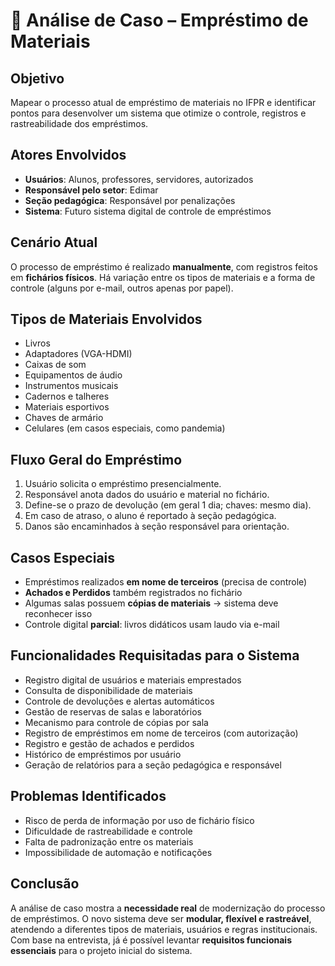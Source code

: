 # 🧾 Análise de Caso – Empréstimo de Materiais
## Objetivo
Mapear o processo atual de empréstimo de materiais no IFPR e identificar pontos para desenvolver um sistema que otimize o controle, registros e rastreabilidade dos empréstimos.

## Atores Envolvidos
- **Usuários**: Alunos, professores, servidores, autorizados
- **Responsável pelo setor**: Edimar
- **Seção pedagógica**: Responsável por penalizações
- **Sistema**: Futuro sistema digital de controle de empréstimos

## Cenário Atual
O processo de empréstimo é realizado **manualmente**, com registros feitos em **fichários físicos**. Há variação entre os tipos de materiais e a forma de controle (alguns por e-mail, outros apenas por papel).

## Tipos de Materiais Envolvidos
- Livros
- Adaptadores (VGA-HDMI)
- Caixas de som
- Equipamentos de áudio
- Instrumentos musicais
- Cadernos e talheres
- Materiais esportivos
- Chaves de armário
- Celulares (em casos especiais, como pandemia)

## Fluxo Geral do Empréstimo
1. Usuário solicita o empréstimo presencialmente.
2. Responsável anota dados do usuário e material no fichário.
3. Define-se o prazo de devolução (em geral 1 dia; chaves: mesmo dia).
4. Em caso de atraso, o aluno é reportado à seção pedagógica.
5. Danos são encaminhados à seção responsável para orientação.

## Casos Especiais
- Empréstimos realizados **em nome de terceiros** (precisa de controle)
- **Achados e Perdidos** também registrados no fichário
- Algumas salas possuem **cópias de materiais** → sistema deve reconhecer isso
- Controle digital **parcial**: livros didáticos usam laudo via e-mail


## Funcionalidades Requisitadas para o Sistema
- Registro digital de usuários e materiais emprestados
- Consulta de disponibilidade de materiais
- Controle de devoluções e alertas automáticos
- Gestão de reservas de salas e laboratórios
- Mecanismo para controle de cópias por sala
- Registro de empréstimos em nome de terceiros (com autorização)
- Registro e gestão de achados e perdidos
- Histórico de empréstimos por usuário
- Geração de relatórios para a seção pedagógica e responsável


## Problemas Identificados
- Risco de perda de informação por uso de fichário físico
- Dificuldade de rastreabilidade e controle
- Falta de padronização entre os materiais
- Impossibilidade de automação e notificações
  

## Conclusão
A análise de caso mostra a **necessidade real** de modernização do processo de empréstimos. O novo sistema deve ser **modular, flexível e rastreável**, atendendo a diferentes tipos de materiais, usuários e regras institucionais. Com base na entrevista, já é possível levantar **requisitos funcionais essenciais** para o projeto inicial do sistema.
